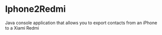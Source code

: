 # Iphone2Redmi
Java console application that allows you to export contacts from an iPhone to a Xiami Redmi

